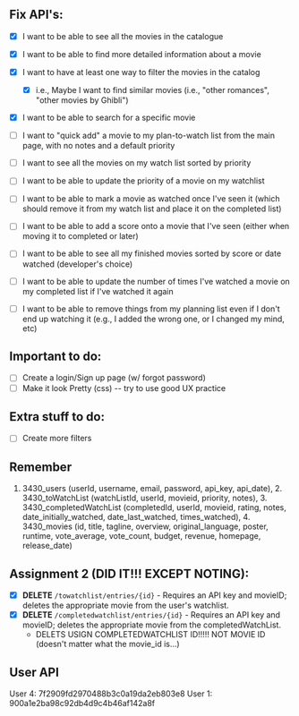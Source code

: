 ## Fix API's:
- [x] I want to be able to see all the movies in the catalogue
- [x] I want to be able to find more detailed information about a movie
- [x] I want to have at least one way to filter the movies in the catalog
    - [x] i.e., Maybe I want to find similar movies (i.e., "other romances", "other movies by Ghibli")
- [x] I want to be able to search for a specific movie
- [ ] I want to "quick add" a movie to my plan-to-watch list from the main page, with no notes and a default priority
- [ ] I want to see all the movies on my watch list sorted by priority
- [ ] I want to be able to update the priority of a movie on my watchlist
- [ ] I want to be able to mark a movie as watched once I've seen it (which should remove it from my watch list and place it on the completed list)
- [ ] I want to be able to add a score onto a movie that I've seen (either when moving it to completed or later)
- [ ] I want to be able to see all my finished movies sorted by score or date watched (developer's choice)
- [ ] I want to be able to update the number of times I've watched a movie on my completed list if I've watched it again
- [ ] I want to be able to remove things from my planning list even if I don't end up watching it (e.g., I added the wrong one, or I changed my mind, etc)


## Important to do:
- [ ] Create a login/Sign up page (w/ forgot password)
- [ ] Make it look Pretty (css) -- try to use good UX practice 
  
## Extra stuff to do:
- [ ] Create more filters

## Remember
 1. 3430_users (userId, username, email, password, api_key, 	api_date), 2. 3430_toWatchList (watchListId, userId, movieid, priority, notes), 3. 3430_completedWatchList (completedId, userId, movieid, rating, notes, date_initially_watched, date_last_watched, times_watched), 4. 3430_movies (id, title, tagline, overview, 	original_language, poster, runtime, vote_average, vote_count, 	budget, revenue, homepage, release_date)

## Assignment 2 (DID IT!!! EXCEPT NOTING):
- [x] **DELETE** `/towatchlist/entries/{id}` - Requires an API key and movieID; deletes the appropriate movie from the user's watchlist. 
- [x] **DELETE** `/completedwatchlist/entries/{id}` - Requires an API key and movieID; deletes the appropriate movie from the completedWatchList. 
    - DELETS USIGN COMPLETEDWATCHLIST ID!!!!! NOT MOVIE ID (doesn't matter what the movie_id is...)

## User API
User 4: 7f2909fd2970488b3c0a19da2eb803e8
User 1: 900a1e2ba98c92db4d9c4b46af142a8f

